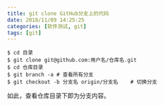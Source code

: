 ```yaml
---
title: git clone GitHub分支上的代码
date: 2018/11/09 14:25:25
categories: [软件测试, git]
tags: [git]
---
```


```shell
$ cd 目录
$ git clone git@github.com:用户名/仓库名.git
$ cd 仓库目录
$ git branch -a	# 查看所有分支
$ git checkout -b 分支名 origin/分支名	# 切换分支
```

如此，查看仓库目录下即为分支内容。

